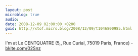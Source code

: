 ```yaml
---
layout: post
microblog: true
audio: 
date: 2008-12-09 02:00:00 +0200
guid: http://xtof.micro.blog/2008/12/09/t1046800985.html
---
```

I'm at Le CENTQUATRE (5,, Rue Curial, 75019 Paris, France) - [bkite.com/02Snz](http://bkite.com/02Snz)
